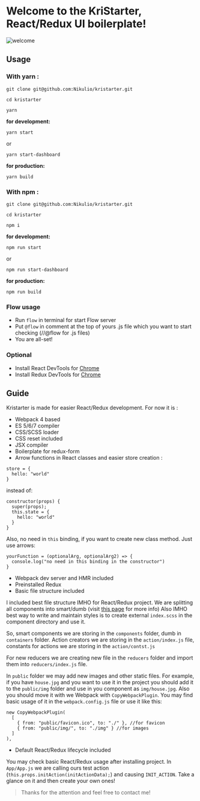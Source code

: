 # Welcome to the KriStarter, React/Redux UI boilerplate!

![welcome](https://media.giphy.com/media/26vUTlnHulTgAU7le/giphy.gif "Grill")

## Usage

### With yarn :

```
git clone git@github.com:Nikulio/kristarter.git

cd kristarter

yarn
```

**for development:**

`yarn start`


or

`yarn start-dashboard`





**for production:**

`yarn build`

### With npm :

```
git clone git@github.com:Nikulio/kristarter.git

cd kristarter

npm i
```

**for development:**

`npm run start`

or

`npm run start-dashboard`

**for production:**

`npm run build`

### Flow usage

* Run `flow` in terminal for start Flow server
* Put `@flow` in comment at the top of yours .js file which you want to start checking (//@flow for .js files)
* You are all-set!

### Optional

* Install React DevTools for [Chrome](https://chrome.google.com/webstore/detail/react-developer-tools/fmkadmapgofadopljbjfkapdkoienihi)
* Install Redux DevTools for [Chrome](https://chrome.google.com/webstore/detail/react-developer-tools/fmkadmapgofadopljbjfkapdkoienihi)

## Guide

Kristarter is made for easier React/Redux development. For now it is :

* Webpack 4 based
* ES 5/6/7 compiler
* CSS/SCSS loader
* CSS reset included
* JSX compiler
* Boilerplate for redux-form
* Arrow functions in React classes and easier store creation :

```
store = {
  hello: "world"
}
```

instead of:

```
constructor(props) {
  super(props);
  this.state = {
    hello: "world"
  }
}
```

Also, no need in `this` binding, if you want to create new class method.
Just use arrows:

```
yourFunction = (optionalArg, optionalArg2) => {
  console.log("no need in this binding in the constructor")
}
```

* Webpack dev server and HMR included
* Preinstalled Redux
* Basic file structure included

I included best file structure IMHO for React/Redux project. We are splitting all
components into smart/dumb (visit [this page](https://medium.com/@dan_abramov/smart-and-dumb-components-7ca2f9a7c7d0) for more info)
Also IMHO best way to write and maintain styles is to create external `index.scss`
in the component directory and use it.

So, smart components we are storing in the `components` folder, dumb in `containers`
folder. Action creators we are storing in the `action/index.js` file, constants
for actions we are storing in the `action/contst.js`

For new reducers we are creating new file in the `reducers` folder and import
them into `reducers/index.js` file.

In `public` folder we may add new images and other static files. For example, if you
have `house.jpg` and you want to use it in the project you should add it to the
`public/img` folder and use in you component as `img/house.jpg`. Also you should move it with we Webpack with `CopyWebpackPlugin`. You may find basic usage of it in the
`webpack.config.js` file or use it like this:

```
new CopyWebpackPlugin(
  [
    { from: "public/favicon.ico", to: "./" }, //for favicon
    { from: "public/img/", to: "./img" } //for images
  ]
),
```

* Default React/Redux lifecycle included

You may check basic React/Redux usage after installing project. In `App/App.js`
we are calling ours test action (`this.props.initAction(initActionData);`) and
causing `INIT_ACTION`. Take a glance on it and then create your own ones!

> Thanks for the attention and feel free to contact me!
